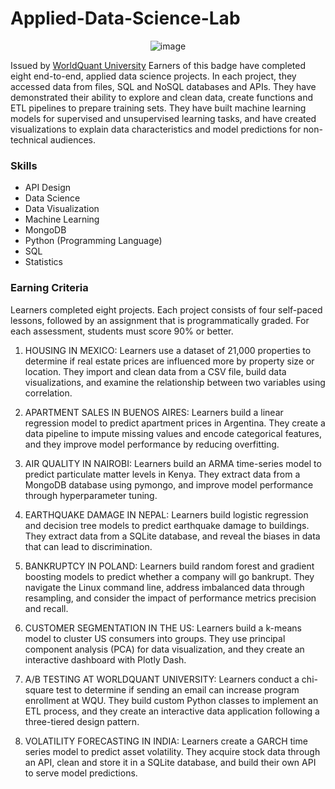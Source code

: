 # Applied-Data-Science-Lab

<div align="center">

  
![[image](https://www.credly.com/badges/9b3609c5-d65e-496a-92c5-0dea043ecaa1/public_url)](https://github.com/Kmohamedalie/Applied-Data-Science-Lab/assets/63104472/8d73489b-da31-4200-aa4c-cc90043d93a9)


</div>


Issued by [WorldQuant University](https://www.credly.com/organizations/wqu/badges)
Earners of this badge have completed eight end-to-end, applied data science projects. In each project, they accessed data from files, SQL and NoSQL databases and APIs. They have demonstrated their ability to explore and clean data, create functions and ETL pipelines to prepare training sets. They have built machine learning models for supervised and unsupervised learning tasks, and have created visualizations to explain data characteristics and model predictions for non-technical audiences.

### Skills

* API Design
* Data Science
* Data Visualization
* Machine Learning
* MongoDB
* Python (Programming Language)
* SQL
* Statistics





### Earning Criteria

Learners completed eight projects. Each project consists of four self-paced lessons, followed by an assignment that is programmatically graded. For each assessment, students must score 90% or better.



1. HOUSING IN MEXICO: Learners use a dataset of 21,000 properties to determine if real estate prices are influenced more by property size or location. They import and clean data from a CSV file, build data visualizations, and examine the relationship between two variables using correlation.



2. APARTMENT SALES IN BUENOS AIRES: Learners build a linear regression model to predict apartment prices in Argentina. They create a data pipeline to impute missing values and encode categorical features, and they improve model performance by reducing overfitting.



3. AIR QUALITY IN NAIROBI: Learners build an ARMA time-series model to predict particulate matter levels in Kenya. They extract data from a MongoDB database using pymongo, and improve model performance through hyperparameter tuning.



4. EARTHQUAKE DAMAGE IN NEPAL: Learners build logistic regression and decision tree models to predict earthquake damage to buildings. They extract data from a SQLite database, and reveal the biases in data that can lead to discrimination.



5. BANKRUPTCY IN POLAND: Learners build random forest and gradient boosting models to predict whether a company will go bankrupt. They navigate the Linux command line, address imbalanced data through resampling, and consider the impact of performance metrics precision and recall.



6. CUSTOMER SEGMENTATION IN THE US: Learners build a k-means model to cluster US consumers into groups. They use principal component analysis (PCA) for data visualization, and they create an interactive dashboard with Plotly Dash.



7. A/B TESTING AT WORLDQUANT UNIVERSITY: Learners conduct a chi-square test to determine if sending an email can increase program enrollment at WQU. They build custom Python classes to implement an ETL process, and they create an interactive data application following a three-tiered design pattern.



8. VOLATILITY FORECASTING IN INDIA: Learners create a GARCH time series model to predict asset volatility. They acquire stock data through an API, clean and store it in a SQLite database, and build their own API to serve model predictions.

